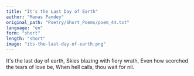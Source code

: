 ```yaml
---
title: "It's the Last Day of Earth"
author: "Manas Pandey"
original_path: "Poetry/Short_Poems/poem_44.txt"
language: "en"
form: "short"
length: "short"
image: "its-the-last-day-of-earth.png"
---
```

It's the last day of earth,
Skies blazing with fiery wrath,
Even how scorched the tears of love be,
When hell calls, thou wait for nil.